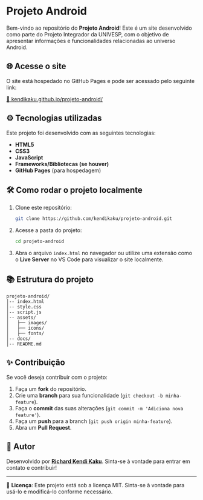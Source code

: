# Projeto Android

Bem-vindo ao repositório do **Projeto Android**! Este é um site desenvolvido como parte do Projeto Integrador da UNIVESP, com o objetivo de apresentar informações e funcionalidades relacionadas ao universo Android.

## 🌐 Acesse o site

O site está hospedado no GitHub Pages e pode ser acessado pelo seguinte link:

[🔗 kendikaku.github.io/projeto-android/](https://kendikaku.github.io/projeto-android/)

## ⚙️ Tecnologias utilizadas

Este projeto foi desenvolvido com as seguintes tecnologias:

- **HTML5**
- **CSS3**
- **JavaScript**
- **Frameworks/Bibliotecas (se houver)**
- **GitHub Pages** (para hospedagem)

## 🛠️ Como rodar o projeto localmente

1. Clone este repositório:
   ```sh
   git clone https://github.com/kendikaku/projeto-android.git
   ```
2. Acesse a pasta do projeto:
   ```sh
   cd projeto-android
   ```
3. Abra o arquivo `index.html` no navegador ou utilize uma extensão como o **Live Server** no VS Code para visualizar o site localmente.

## 📚 Estrutura do projeto

```
projeto-android/
│-- index.html
│-- style.css
│-- script.js
│-- assets/
│   ├── images/
│   ├── icons/
│   ├── fonts/
│-- docs/
│-- README.md
```

## ✨ Contribuição

Se você deseja contribuir com o projeto:
1. Faça um **fork** do repositório.
2. Crie uma **branch** para sua funcionalidade (`git checkout -b minha-feature`).
3. Faça o **commit** das suas alterações (`git commit -m 'Adiciona nova feature'`).
4. Faça um **push** para a branch (`git push origin minha-feature`).
5. Abra um **Pull Request**.

## 🌟 Autor

Desenvolvido por **[Richard Kendi Kaku](https://github.com/kendikaku)**.
Sinta-se à vontade para entrar em contato e contribuir!

---
📢 **Licença**: Este projeto está sob a licença MIT. Sinta-se à vontade para usá-lo e modificá-lo conforme necessário.

